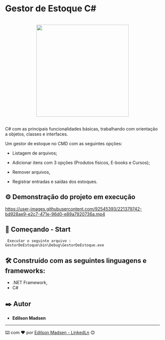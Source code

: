 # Gestor de Estoque C#
<br>
<div align="center">
  <img src="https://user-images.githubusercontent.com/92545393/221379822-e213dfe6-6895-4e88-94a7-9ab3ace0f0e0.png" width="300px"/>
</div>
<br>

C# com as principais funcionalidades básicas, trabalhando com orientação a objetos, classes e interfaces.

Um gestor de estoque no CMD com as seguintes opções:

* Listagem de arquivos;

* Adicionar itens com 3 opções (Produtos físicos, E-books e Cursos);

* Remover arquivos,

* Registrar entradas e saídas dos estoques.


## ⚙️ Demonstração do projeto em execução

https://user-images.githubusercontent.com/92545393/221379742-bd928ae9-e2c7-471e-96d0-e89a7920736a.mp4

## 🚀 Começando - Start

```
 Executar o seguinte arquivo : GestorDeEstoque\bin\Debug\GestorDeEstoque.exe
```

## 🛠️ Construído com as seguintes linguagens e frameworks:

* .NET Framework,
* C#

## ✒️ Autor

* **Edilson Madsen**

---
⌨️ com ❤️ por [Edilson Madsen - LinkedLn](https://www.linkedin.com/in/edilsonmadsen/) 😊
